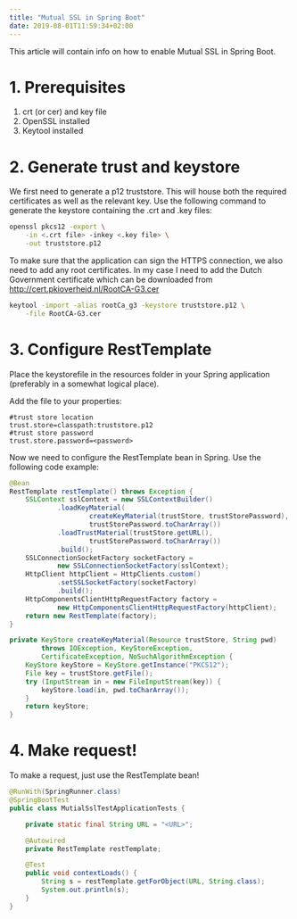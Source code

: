 ```yaml
---
title: "Mutual SSL in Spring Boot"
date: 2019-08-01T11:59:34+02:00
---
```


This article will contain info on how to enable Mutual SSL in Spring Boot.

# 1. Prerequisites
1. crt (or cer) and key file
2. OpenSSL installed 
3. Keytool installed

# 2. Generate trust and keystore 
We first need to generate a p12 truststore. This will house both the required certificates as well as the relevant key. Use the following command to generate the keystore containing the .crt and .key files:

```bash
openssl pkcs12 -export \
    -in <.crt file> -inkey <.key file> \
    -out truststore.p12
```


To make sure that the application can sign the HTTPS connection, we also need to add any root certificates. In my case I need to add the Dutch Government certificate which can be downloaded from http://cert.pkioverheid.nl/RootCA-G3.cer

```bash
keytool -import -alias rootCa_g3 -keystore truststore.p12 \
    -file RootCA-G3.cer
```

# 3. Configure RestTemplate
Place the keystorefile in the resources folder in your Spring application (preferably in a somewhat logical place). 

Add the file to your properties:
```properties
#trust store location
trust.store=classpath:truststore.p12
#trust store password
trust.store.password=<password>
```

Now we need to configure the RestTemplate bean in Spring. Use the following code example:

```java
@Bean
RestTemplate restTemplate() throws Exception {
    SSLContext sslContext = new SSLContextBuilder()
            .loadKeyMaterial(
                    createKeyMaterial(trustStore, trustStorePassword),
                    trustStorePassword.toCharArray())
            .loadTrustMaterial(trustStore.getURL(),
                    trustStorePassword.toCharArray())
            .build();
    SSLConnectionSocketFactory socketFactory =
            new SSLConnectionSocketFactory(sslContext);
    HttpClient httpClient = HttpClients.custom()
            .setSSLSocketFactory(socketFactory)
            .build();
    HttpComponentsClientHttpRequestFactory factory =
            new HttpComponentsClientHttpRequestFactory(httpClient);
    return new RestTemplate(factory);
}

private KeyStore createKeyMaterial(Resource trustStore, String pwd)
        throws IOException, KeyStoreException, 
        CertificateException, NoSuchAlgorithmException {
    KeyStore keyStore = KeyStore.getInstance("PKCS12");
    File key = trustStore.getFile();
    try (InputStream in = new FileInputStream(key)) {
        keyStore.load(in, pwd.toCharArray());
    }
    return keyStore;
}
```

# 4. Make request!
To make a request, just use the RestTemplate bean!

```java
@RunWith(SpringRunner.class)
@SpringBootTest
public class MutialSslTestApplicationTests {

	private static final String URL = "<URL>";

	@Autowired
	private RestTemplate restTemplate;

	@Test
	public void contextLoads() {
		String s = restTemplate.getForObject(URL, String.class);
		System.out.println(s);
	}
}
```
